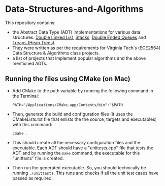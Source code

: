 # Data-Structures-and-Algorithms

This repository contains:

- the Abstract Data Type (ADT) implementations for various data structures: [Double Linked List](https://github.com/VNMod/Data-Structures-and-Algorithms/tree/main/Data%20Structures/Double%20Linked%20List%20ADT), [Stacks](https://github.com/VNMod/Data-Structures-and-Algorithms/tree/main/Data%20Structures/Stack%20ADT), [Double Ended Queues](https://github.com/VNMod/Data-Structures-and-Algorithms/tree/main/Data%20Structures/Double%20Ended%20Queue%20ADT) and [Treaps (Heap Trees)](https://github.com/VNMod/Data-Structures-and-Algorithms/tree/main/Data%20Structures/Treap%20ADT).
- They were written as per the requirements for Virginia Tech's (ECE2564) Data Structure &amp; Algorithms class projects.
- a list of projects that implement popular algorithms and the above mentioned ADTs.

## Running the files using CMake (on Mac)

- Add CMake to the path variable by running the following command in the Terminal:
  ```
  PATH="/Applications/CMake.app/Contents/bin":"$PATH
  ```
  
- Then, generate the build and configuration files (it uses the CMakeLists.txt file that enlists the the source, targets and executables) with this command:

  ```
  cmake .
  ```
  
- This should create all the necessary configuration files and the executable. Each ADT should have a "unittests.cpp" file that tests the ADT and by running the   ```make``` command, the executable for this "unittests" file is created.

- Then run the generated executable. So, you should technically be running ```./unittests```. This runs and checks if all the unit test cases have passed as required.
